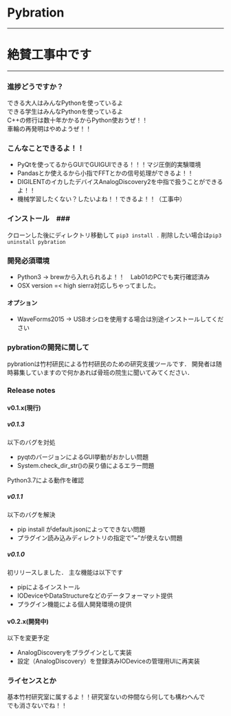 # Pybration

***
# 絶賛工事中です
***

### 進捗どうですか？ ###

できる大人はみんなPythonを使っているよ  
できる学生はみんなPythonを使っているよ  
C++の修行は数十年かかるからPython使おうぜ！！  
車輪の再発明はやめようぜ！！  

### こんなことできるよ！！ ###

* PyQtを使ってるからGUIでGUIGUIできる！！！マジ圧倒的実験環境
* Pandasとか使えるから小指でFFTとかの信号処理ができるよ！！
* DIGILENTのイカしたデバイスAnalogDiscovery2を中指で扱うことができるよ！！
* 機械学習したくない？したいよね！！できるよ！！（工事中）

### インストール　###

クローンした後にディレクトリ移動して `pip3 install .`
削除したい場合は`pip3 uninstall pybration`

### 開発必須環境 ###

* Python3 -> brewから入れられるよ！！　Lab01のPCでも実行確認済み
* OSX version =< high sierra対応しちゃってました。  

#### オプション

* WaveForms2015 -> USBオシロを使用する場合は別途インストールしてください


### pybrationの開発に関して

pybrationは竹村研民による竹村研民のための研究支援ツールです．
開発者は随時募集していますので何かあれば骨班の院生に聞いてみてください．

### Release notes

#### v0.1.x(現行)

##### v0.1.3

以下のバグを対処

* pyqtのバージョンによるGUI挙動がおかしい問題
* System.check_dir_str()の戻り値によるエラー問題

Python3.7による動作を確認

##### v0.1.1

以下のバグを解決

* pip install がdefault.jsonによってできない問題
* プラグイン読み込みディレクトリの指定で”~”が使えない問題

##### v0.1.0

初リリースしました．
主な機能は以下です

* pipによるインストール
* IODeviceやDataStructureなどのデータフォーマット提供
* プラグイン機能による個人開発環境の提供


#### v0.2.x(開発中)

以下を変更予定

* AnalogDiscoveryをプラグインとして実装
* 設定（AnalogDiscovery）を登録済みIODeviceの管理用UIに再実装

### ライセンスとか ###

基本竹村研究室に属するよ！！研究室ないの仲間なら何しても構わへんで  
でも消さないでね！！  
